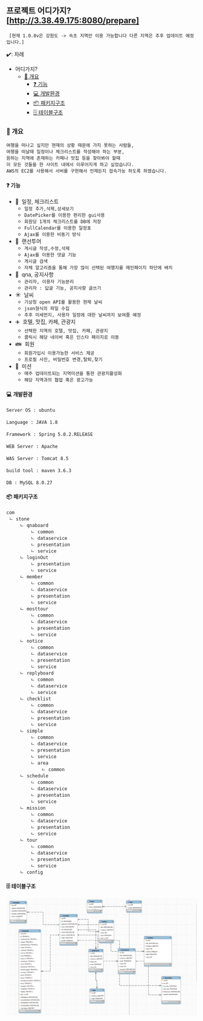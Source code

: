 ## 프로젝트 어디가지? [http://3.38.49.175:8080/prepare]

     [현재 1.0.0v은 강원도 -> 속초 지역만 이용 가능합니다 다른 지역은 추후 업데이트 예정입니다.]

✔️: 차례
- 어디가지?
  - [:mag_right: 개요](#mag_right-개요)
    - [:question: 기능](#question-기능)
    - [:computer: 개발환경](#computer-개발환경)
    - [:package: 패키지구조](#package-패키지구조)
    - [:file_cabinet: 테이블구조](#file_cabinet-테이블구조)


### :mag_right: 개요
    여행을 떠나고 싶지만 현재의 상황 때문에 가지 못하는 사람들,
    여행을 떠날때 일정이나 체크리스트를 작성해야 하는 부분,
    원하는 지역에 존재하는 카페나 맛집 등을 찾아봐야 할때
    이 모든 것들을 한 사이트 내에서 이루어지게 하고 싶었습니다.
    AWS의 EC2를 사용해서 서버를 구현해서 언제든지 접속가능 하도록 하였습니다.
    

#### :question: 기능
- :calendar: &nbsp;일정, 체크리스트
  - `일정 추가,삭제,상세보기`
  - `DatePicker를 이용한 편리한 gui사용`
  - `회원당 1개의 체크리스트를 DB에 저장`
  - `FullCalendar를 이용한 일정표`
  - `Ajax를 이용한 비동기 방식`
- :electric_plug: &nbsp;랜선투어
  - `게시글 작성,수정,삭제`
  - `Ajax를 이용한 댓글 기능`
  - `게시글 검색`
  - `자체 알고리즘을 통해 가장 많이 선택된 여행지를 메인페이지 하단에 배치`
- :mega: &nbsp;qna, 공지사항
  - `관리자, 이용자 기능분리`
  - `관리자 : 답글 기능, 공지사항 글쓰기`
- :sunny: &nbsp;날씨
  - `기상청 open API를 활용한 현재 날씨`
  - `json형식의 파일 수집`
  - `추후 미세먼지, 사용자 일정에 대한 날씨까지 보여줄 예정`    
- :airplane: &nbsp;호텔, 맛집, 카페, 관광지
  - `선택한 지역의 호텔, 맛집, 카페, 관광지`
  - `클릭시 해당 네이버 혹은 인스타 페이지로 이동`
- :family: &nbsp;회원
  - `회원가입시 이용가능한 서비스 제공`
  - `프로필 사진, 비밀번호 변경,탈퇴,찾기`
- :bell: &nbsp;미션
  - `매주 업데이트되는 지역미션을 통한 관광지활성화`
  - `해당 지역과의 협업 혹은 광고가능`
#### :computer: 개발환경
    
    Server OS : ubuntu
    
    Language : JAVA 1.8
    
    Framework : Spring 5.0.2.RELEASE
    
    WEB Server : Apache
    
    WAS Server : Tomcat 8.5
    
    build tool : maven 3.6.3
    
    DB : MySQL 8.0.27
#### :package: 패키지구조
    com
     ㄴ stone
         ㄴ qnaboard
             ㄴ common
             ㄴ dataservice
             ㄴ presentation
             ㄴ service
         ㄴ loginOut
             ㄴ presentation
             ㄴ service
         ㄴ member
             ㄴ common
             ㄴ dataservice
             ㄴ presentation
             ㄴ service
         ㄴ mosttour
             ㄴ common
             ㄴ dataservice
             ㄴ presentation
             ㄴ service
         ㄴ notice
             ㄴ common
             ㄴ dataservice
             ㄴ presentation
             ㄴ service
         ㄴ replyboard
             ㄴ common
             ㄴ dataservice
             ㄴ service 
         ㄴ checklist
             ㄴ common
             ㄴ dataservice 
             ㄴ presentation
             ㄴ service
         ㄴ simple
             ㄴ common
             ㄴ dataservice
             ㄴ presentation
             ㄴ service
             ㄴ area
                 ㄴ common
         ㄴ schedule
             ㄴ common
             ㄴ dataservice
             ㄴ presentation
             ㄴ service
         ㄴ mission
             ㄴ common
             ㄴ dataservice
             ㄴ presentation
             ㄴ service
         ㄴ tour
             ㄴ common
             ㄴ dataservice
             ㄴ presentation
             ㄴ service
         ㄴ config
            
#### :file_cabinet: 테이블구조
![poster](./테이블_구조.PNG)
